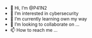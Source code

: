 - 👋 Hi, I’m @P41N2
- 👀 I’m interested in cybersecurity
- 🌱 I’m currently learning own my way
- 💞️ I’m looking to collaborate on ...
- 📫 How to reach me ...

<!---
P41n2 is a ✨ special ✨ repository because its `README.md` (this file) appears on your GitHub profile.
You can click the Preview link to take a look at your changes.
--->
